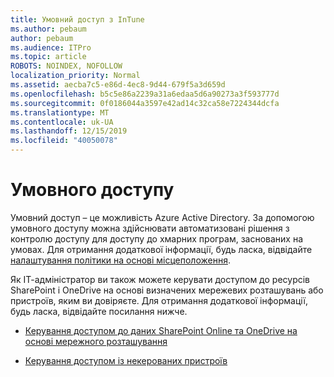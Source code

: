 ```yaml
---
title: Умовний доступ з InTune
ms.author: pebaum
author: pebaum
ms.audience: ITPro
ms.topic: article
ROBOTS: NOINDEX, NOFOLLOW
localization_priority: Normal
ms.assetid: aecba7c5-e86d-4ec8-9d44-679f5a3d659d
ms.openlocfilehash: b5c5e86a2239a31a6edaa5d6a90273a3f593777d
ms.sourcegitcommit: 0f0186044a3597e42ad14c32ca58e7224344dcfa
ms.translationtype: MT
ms.contentlocale: uk-UA
ms.lasthandoff: 12/15/2019
ms.locfileid: "40050078"
---
```

# <a name="conditional-access"></a>Умовного доступу

Умовний доступ – це можливість Azure Active Directory. За допомогою умовного доступу можна здійснювати автоматизовані рішення з контролю доступу для доступу до хмарних програм, заснованих на умовах. Для отримання додаткової інформації, будь ласка, відвідайте [налаштування політики на основі місцеположення](https://docs.microsoft.com/azure/active-directory/conditional-access/overview).

Як ІТ-адміністратор ви також можете керувати доступом до ресурсів SharePoint і OneDrive на основі визначених мережевих розташувань або пристроїв, яким ви довіряєте. Для отримання додаткової інформації, будь ласка, відвідайте посилання нижче.

- [Керування доступом до даних SharePoint Online та OneDrive на основі мережного розташування](https://docs.microsoft.com/sharepoint/control-access-based-on-network-location)

- [Керування доступом із некерованих пристроїв](https://docs.microsoft.com/sharepoint/control-access-from-unmanaged-devices)

